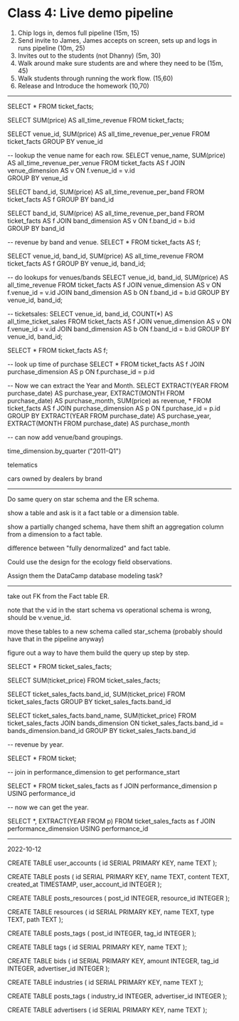 # Class 4: Live demo pipeline

1. Chip logs in, demos full pipeline (15m, 15)
2. Send invite to James, James accepts on screen, sets up and logs in runs pipeline (10m, 25)
3. Invites out to the students (not Dhanny) (5m, 30)
4. Walk around make sure students are and where they need to be (15m, 45)
5. Walk students through running the work flow. (15,60)
6. Release and Introduce the homework (10,70)

-------------

SELECT *
FROM ticket_facts;

SELECT SUM(price) AS all_time_revenue
FROM ticket_facts;


SELECT venue_id, SUM(price) AS all_time_revenue_per_venue
FROM ticket_facts
GROUP BY venue_id

-- lookup the venue name for each row.
SELECT venue_name, 
       SUM(price) AS all_time_revenue_per_venue
FROM ticket_facts AS f
  JOIN venue_dimension AS v ON f.venue_id = v.id  
GROUP BY venue_id

SELECT band_id, SUM(price) AS  all_time_revenue_per_band
FROM ticket_facts AS f
GROUP BY band_id

SELECT band_id, SUM(price) AS  all_time_revenue_per_band
FROM ticket_facts AS f
  JOIN band_dimension AS v ON f.band_id = b.id  
GROUP BY band_id

-- revenue by band and venue.
SELECT *
FROM ticket_facts AS f;

SELECT venue_id, band_id, SUM(price) AS all_time_revenue
FROM ticket_facts AS f
GROUP BY venue_id, band_id;

-- do lookups for venues/bands
SELECT venue_id, band_id, SUM(price) AS all_time_revenue
FROM ticket_facts AS f
  JOIN venue_dimension AS v ON f.venue_id = v.id
  JOIN band_dimension AS b ON f.band_id = b.id
GROUP BY venue_id, band_id;

-- ticketsales:
SELECT venue_id, band_id, COUNT(*) AS all_time_ticket_sales
FROM ticket_facts AS f
  JOIN venue_dimension AS v ON f.venue_id = v.id
  JOIN band_dimension AS b ON f.band_id = b.id
GROUP BY venue_id, band_id;

SELECT *
FROM ticket_facts AS f;

-- look up time of purchase
SELECT *
FROM ticket_facts AS f
  JOIN purchase_dimension AS p ON f.purchase_id = p.id

-- Now we can extract the Year and Month.
SELECT EXTRACT(YEAR FROM purchase_date) AS purchase_year,
       EXTRACT(MONTH FROM purchase_date) AS purchase_month,
       SUM(price) as revenue,
       *
FROM ticket_facts AS f
  JOIN purchase_dimension AS p ON f.purchase_id = p.id
GROUP BY EXTRACT(YEAR FROM purchase_date) AS purchase_year,
         EXTRACT(MONTH FROM purchase_date) AS purchase_month

-- can now add venue/band groupings.

time_dimension.by_quarter ("2011-Q1")


telematics

cars owned by dealers by brand


----------------------

Do same query on star schema and the ER schema.

show a table and ask is it a fact table or a dimension table.

show a partially changed schema, have them shift an aggregation column from a dimension to a fact table.

difference between "fully denormalized" and fact table.


Could use the design for the ecology field observations.

Assign them the DataCamp database modeling task?

-----------

take out FK from the Fact table ER.

note that the v.id in the start schema vs operational schema is wrong, should be v.venue_id.

move these tables to a new schema called star_schema (probably should have that in the pipeline anyway)

figure out a way to have them build the query up step by step.

SELECT *
FROM ticket_sales_facts;

SELECT SUM(ticket_price)
FROM ticket_sales_facts;

SELECT ticket_sales_facts.band_id, SUM(ticket_price)
FROM ticket_sales_facts
GROUP BY ticket_sales_facts.band_id

SELECT ticket_sales_facts.band_name, SUM(ticket_price)
FROM ticket_sales_facts
  JOIN bands_dimension ON ticket_sales_facts.band_id = bands_dimension.band_id
GROUP BY ticket_sales_facts.band_id


-- revenue by year.

SELECT *
FROM ticket;

-- join in performance_dimension to get performance_start

SELECT *
FROM ticket_sales_facts as f
  JOIN performance_dimension p USING performance_id

-- now we can get the year.

SELECT *, EXTRACT(YEAR FROM p)
FROM ticket_sales_facts as f
  JOIN performance_dimension USING performance_id





----------------------

2022-10-12

CREATE TABLE user_accounts (
    id SERIAL PRIMARY KEY,
    name TEXT
);


CREATE TABLE posts (
    id SERIAL PRIMARY KEY,
    name TEXT,
    content TEXT,
    created_at TIMESTAMP,
    user_account_id INTEGER
);

CREATE TABLE posts_resources (
    post_id INTEGER,
    resource_id INTEGER	
);

CREATE TABLE resources (
    id SERIAL PRIMARY KEY,
    name TEXT,
    type TEXT,
    path TEXT
);

CREATE TABLE posts_tags (
    post_id INTEGER,
    tag_id INTEGER
);

CREATE TABLE tags (
    id SERIAL PRIMARY KEY,
    name TEXT
);

CREATE TABLE bids (
    id SERIAL PRIMARY KEY,
    amount INTEGER,
    tag_id INTEGER,
    advertiser_id INTEGER
);

CREATE TABLE industries (
    id SERIAL PRIMARY KEY,
    name TEXT
);

CREATE TABLE posts_tags (
    industry_id INTEGER,
    advertiser_id INTEGER
);

CREATE TABLE advertisers (
    id SERIAL PRIMARY KEY,
    name TEXT
);

